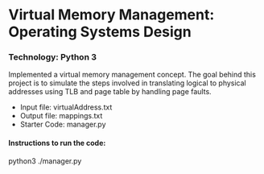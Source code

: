   # Virtual Memory Management: Operating Systems Design

  ### Technology: Python 3
  Implemented a virtual memory management concept. The goal behind this project is to simulate the steps involved in translating logical
  to physical addresses using TLB and page table by handling page faults.

  - Input file: virtualAddress.txt
  - Output file: mappings.txt
  - Starter Code: manager.py

  #### Instructions to run the code:
  python3 ./manager.py
